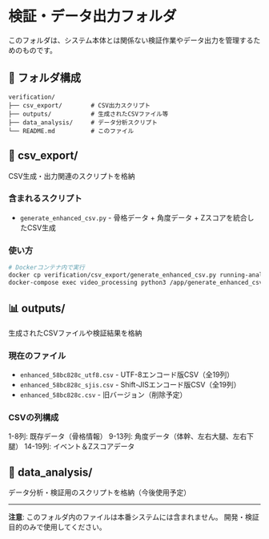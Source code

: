 # 検証・データ出力フォルダ

このフォルダは、システム本体とは関係ない検証作業やデータ出力を管理するためのものです。

## 📁 フォルダ構成

```
verification/
├── csv_export/        # CSV出力スクリプト
├── outputs/           # 生成されたCSVファイル等
├── data_analysis/     # データ分析スクリプト
└── README.md          # このファイル
```

## 🔧 csv_export/

CSV生成・出力関連のスクリプトを格納

### 含まれるスクリプト
- `generate_enhanced_csv.py` - 骨格データ + 角度データ + Zスコアを統合したCSV生成

### 使い方
```bash
# Dockerコンテナ内で実行
docker cp verification/csv_export/generate_enhanced_csv.py running-analysis-system-video_processing-1:/app/
docker-compose exec video_processing python3 /app/generate_enhanced_csv.py
```

## 📊 outputs/

生成されたCSVファイルや検証結果を格納

### 現在のファイル
- `enhanced_58bc828c_utf8.csv` - UTF-8エンコード版CSV（全19列）
- `enhanced_58bc828c_sjis.csv` - Shift-JISエンコード版CSV（全19列）
- `enhanced_58bc828c.csv` - 旧バージョン（削除予定）

### CSVの列構成
1-8列: 既存データ（骨格情報）
9-13列: 角度データ（体幹、左右大腿、左右下腿）
14-19列: イベント＆Zスコアデータ

## 🔬 data_analysis/

データ分析・検証用のスクリプトを格納（今後使用予定）

---

**注意**: このフォルダ内のファイルは本番システムには含まれません。
開発・検証目的のみで使用してください。


